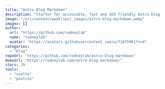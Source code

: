 ```yaml
---
title: "Astro Blog Markdown"
description: "Starter for accessible, fast and SEO friendly Astro blog using a spot of Svelte."
image: "/src/content/weeklies/_images/astro-blog-markdown.webp"
images: []
author:
  url: "https://github.com/rodneylab"
  name: "rodneylab"
  avatar: "https://avatars.githubusercontent.com/u/71875961?v=4"
categories:
  - "blog"
repoUrl: "https://github.com/rodneylab/astro-blog-markdown"
demoUrl: "https://rodneylab.com/astro-blog-markdown/"
stars: 20
tools:
  - "svelte"
  - "postcss"
---
```

